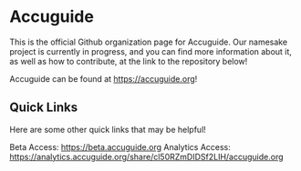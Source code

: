 # Accuguide

This is the official Github organization page for Accuguide. Our namesake project is currently in progress, and you can find more information about it, as well as how to contribute, at the link to the repository below!

Accuguide can be found at https://accuguide.org!

## Quick Links

Here are some other quick links that may be helpful!

Beta Access: https://beta.accuguide.org
Analytics Access: https://analytics.accuguide.org/share/cl50RZmDIDSf2LIH/accuguide.org
